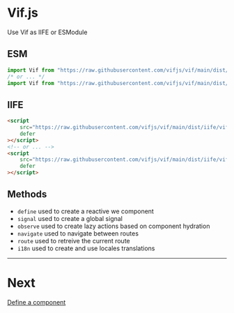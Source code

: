 # Vif.js

Use Vif as IIFE or ESModule

## ESM

```js
import Vif from "https://raw.githubusercontent.com/vifjs/vif/main/dist/esm/vif.dev.js";
/* or ... */
import Vif from "https://raw.githubusercontent.com/vifjs/vif/main/dist/esm/vif.js";
```

## IIFE

```html
<script
    src="https://raw.githubusercontent.com/vifjs/vif/main/dist/iife/vif.dev.js"
    defer
></script>
<!-- or ... -->
<script
    src="https://raw.githubusercontent.com/vifjs/vif/main/dist/iife/vif.js"
    defer
></script>
```

## Methods

-   `define` used to create a reactive we component
-   `signal` used to create a global signal
-   `observe` used to create lazy actions based on component hydration
-   `navigate` used to navigate between routes
-   `route` used to retreive the current route
-   `i18n` used to create and use locales translations

---

# Next

[Define a component](./methods/define.md)
